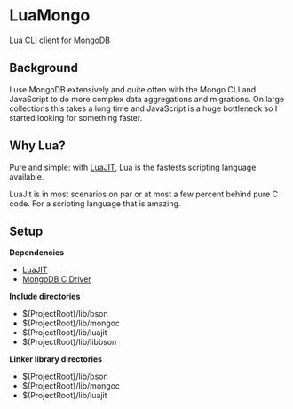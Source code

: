 # LuaMongo
Lua CLI client for MongoDB

## Background
I use MongoDB extensively and quite often with the Mongo CLI and JavaScript to do more complex data aggregations and migrations.
On large collections this takes a long time and JavaScript is a huge bottleneck so I started looking for something faster.

## Why Lua?
Pure and simple: with [LuaJIT](http://luajit.org/), Lua is the fastests scripting language available.     

LuaJit is in most scenarios on par or at most a few percent behind pure C code. For a scripting language that is amazing.


## Setup
**Dependencies**
* [LuaJIT](http://luajit.org/)
* [MongoDB C Driver](http://mongoc.org/)

**Include directories**
* $(ProjectRoot)/lib/bson
* $(ProjectRoot)/lib/mongoc
* $(ProjectRoot)/lib/luajit
* $(ProjectRoot)/lib/libbson

**Linker library directories**
* $(ProjectRoot)/lib/bson
* $(ProjectRoot)/lib/mongoc
* $(ProjectRoot)/lib/luajit
